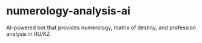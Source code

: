 # numerology-analysis-ai
AI-powered bot that provides numerology, matrix of destiny, and profession analysis in RU/KZ
